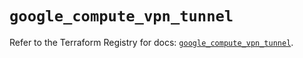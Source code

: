 # `google_compute_vpn_tunnel`

Refer to the Terraform Registry for docs: [`google_compute_vpn_tunnel`](https://registry.terraform.io/providers/hashicorp/google-beta/6.44.0/docs/resources/google_compute_vpn_tunnel).
